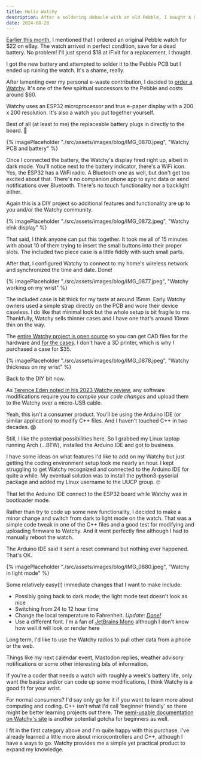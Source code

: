```yaml
---
title: Hello Watchy
description: After a soldering debacle with an old Pebble, I bought a DIY Watchy smartwatch. It's basic but good... if you're a coder, that is.
date: 2024-08-28
---
```


[Earlier this month](https://myconscious.stream/blog/Minimalism-and-life-update-for-August/), I mentioned that I ordered an original Pebble watch for $22 on eBay. The watch arrived in perfect condition, save for a dead battery. No problem! I'll just spend $18 at iFixit for a replacement, I thought. 

I got the new battery and attempted to solder it to the Pebble PCB but I ended up ruining the watch. It's a shame, really.

After lamenting over my personal e-waste contribution, I decided to [order a Watchy](https://sqfmi.com/watchy/). It's one of the few spiritual successors to the Pebble and costs around $60.

Watchy uses an ESP32 microprocessor and true e-paper display with a 200 x 200 resolution. It's also a watch you put together yourself. 

Best of all (at least to me) the replaceable battery plugs in directly to the board. 🤣

{% imagePlaceholder "./src/assets/images/blog/IMG_0870.jpeg", "Watchy PCB and battery" %}

Once I connected the battery, the Watchy's display fired right up, albeit in dark mode. You'll notice next to the battery indicator, there's a WiFi icon. Yes, the ESP32 has a WiFi radio. A Bluetooth one as well, but don't get too excited about that. There's no companion phone app to sync data or send notifications over Bluetooth. There's no touch functionality nor a backlight either.

Again this is a DIY project so additional features and functionality are up to you and/or the Watchy community.

{% imagePlaceholder "./src/assets/images/blog/IMG_0872.jpeg", "Watchy eInk display" %}

That said, I think anyone can put this together. It took me all of 15 minutes with about 10 of them trying to insert the small buttons into their proper slots. The included two piece case is a little fiddly with such small parts.

After that, I configured Watchy to connect to my home's wireless network and synchronized the time and date. Done!

{% imagePlaceholder "./src/assets/images/blog/IMG_0877.jpeg", "Watchy working on my wrist" %}

The included case is bit thick for my taste at around 15mm. Early Watchy owners used a simple strap directly on the PCB and wore their device caseless. I do like that minimal look but the whole setup is bit fragile to me. Thankfully, Watchy sells thinner cases and I have one that's around 10mm thin on the way. 

The [entire Watchy project is open source](https://github.com/sqfmi/Watchy) so you can get CAD files for the hardware and [for the cases](https://github.com/sqfmi/watchy-cases). I don't have a 3D printer, which is why I purchased a case for $35.

{% imagePlaceholder "./src/assets/images/blog/IMG_0878.jpeg", "Watchy thickness on my wrist" %}

Back to the DIY bit now. 

As [Terence Eden noted in his 2023 Watchy review](https://shkspr.mobi/blog/2023/06/review-watchy-an-eink-watch-full-of-interesting-compromises/), any software modifications require you to *compile your code changes* and upload them to the Watchy over a micro-USB cable. 

Yeah, this isn't a consumer product. You'll be using the Arduino IDE (or similar application) to modify C++ files. And I haven't touched C++ in two decades. 😱

Still, I like the potential possibilities here. So I grabbed my Linux laptop running Arch (...BTW), installed the Arduino IDE and got to business. 

I have some ideas on what features I'd like to add on my Watchy but just getting the coding environment setup took me nearly an hour. I kept struggling to get Watchy recognized and connected to the Arduino IDE for quite a while. My eventual solution was to install the python3-pyserial package and added my Linux username to the UUCP group. 🙄

That let the Arduino IDE connect to the ESP32 board while Watchy was in bootloader mode. 

Rather than try to code up some new functionality, I decided to make a minor change and switch from dark to light mode on the watch. That was a simple code tweak in one of the C++ files and a good test for modifying and uploading firmware to Watchy. And it went perfectly fine although I had to manually reboot the watch. 

The Arduino IDE said it sent a reset command but nothing ever happened. That's OK.

{% imagePlaceholder "./src/assets/images/blog/IMG_0880.jpeg", "Watchy in light mode" %}

Some relatively easy(!) immediate changes that I want to make include:
-	Possibly going back to dark mode; the light mode text doesn't look as nice
-	Switching from 24 to 12 hour time
- Change the local temperature to Fahrenheit. *Update: [Done!](https://hachyderm.io/@kevinctofel/113046902367619435)*
-	Use a different font. I'm a fan of [JetBrains Mono](https://www.jetbrains.com/lp/mono/) although I don't know how well it will look or render here

Long term, I'd like to use the Watchy radios to pull other data from a phone or the web. 

Things like my next calendar event, Mastodon replies, weather advisory notifications or some other interesting bits of information.

If you're a coder that needs a watch with roughly a week's battery life, only want the basics and/or can code up some modifications, I think Watchy is a good fit for your wrist. 

For normal consumers? I'd say only go for it if you want to learn more about computing and coding. C++ isn't what I'd call 'beginner friendly' so there might be better learning projects out there. The [semi-usable documentation on Watchy's site](https://watchy.sqfmi.com/docs/getting-started/) is another potential gotcha for beginners as well. 

I fit in the first category above and I'm quite happy with this purchase. I've already learned a little more about microcontrollers and C++, although I have a ways to go. Watchy provides me a simple yet practical product to expand my knowledge.
